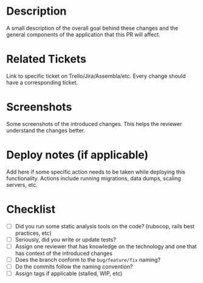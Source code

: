 # Description
A small description of the overall goal behind these changes and the general components of the application that this PR will affect.

# Related Tickets
Link to specific ticket on Trello/Jira/Assembla/etc. Every change should have a corresponding ticket.

# Screenshots
Some screenshots of the introduced changes. This helps the reviewer understand the changes better.

# Deploy notes (if applicable)
Add here if some specific action needs to be taken while deploying this functionality. Actions include running migrations, data dumps, scaling servers, etc.

# Checklist
- [ ] Did you run some static analysis tools on the code? (rubocop, rails best practices, etc)
- [ ] Seriously, did you write or update tests?
- [ ] Assign one reviewer that has knowledge on the technology and one that has context of the introduced changes
- [ ] Does the branch conform to the `bug/feature/fix` naming?
- [ ] Do the commits follow the naming convention?
- [ ] Assign tags if applicable (stalled, WIP, etc)
